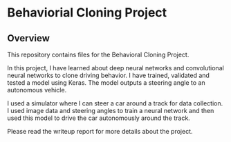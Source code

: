 # Behaviorial Cloning Project

Overview
---
This repository contains files for the Behavioral Cloning Project.

In this project, I have learned about deep neural networks and convolutional neural networks to clone driving behavior. I have trained, validated and tested a model using Keras. The model outputs a steering angle to an autonomous vehicle.

I used a simulator where I can steer a car around a track for data collection. I used image data and steering angles to train a neural network and then used this model to drive the car autonomously around the track.

Please read the writeup report for more details about the project.
